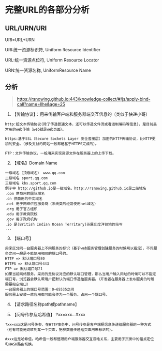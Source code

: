 # 完整URL的各部分分析

## URL/URN/URI
URI=URL+URN

URI:统一资源标识符, Uniform Resource Identifier

URL:统一资源点位符, Uniform Resource Locator

URN:统一资源名称, UniformResource Name

## 分析
> https://rsnowing.github.io:443/knowledge-collect/#/js/apply-bind-call?name=llhe&age=25

1. 【传输协议】：用来传输客户端和服务器端交互信息的（类似于快递小哥）

```
http:超文本传输协议(除了传递普通文本，还可以传递文件流或者进制编码等信息)，是目前最常用的web传输（web就是web页面）。

https:基于SSL（Secure Sockets Layer 安全套接层）加密的HTTP传输协议，比HTTP更加的安全。（涉及支付的网站一般都是基于HTTPS完成的）。

FTP：文件传输协议，一般用来实现资源文件在服务器上的上传下载。
```

2. 【域名】Domain Name

```
一级域名（顶级域名） www.qq.com
二级域名 sport.qq.com
三级域名 kbs.sport.qq.com
例子中 http://github.io是一级域名，http://rsnowing.github.io是二级域名
.com 供商用的国际域名
.cn 供商用的中文域名
.net 用于网络供应服务商（系统类的经常使用net域名）
.org 用于官方组织
.edu 用于教育院校
.gov 用于政府机构
.io 是(British Indian Ocean Territory)英属印度洋领地的简写
...
```

3. 【端口号】
```
用来区分同一台服务器上不同服务的标识（基于web服务管理创建服务的时候可以指定），不同服务之间一般是不能使用相同的端口号的。
HTTP => 默认端口号80
HTTPS => 默认端口号443
FTP => 默认端口号21
如果当前网络服务，采用的是协议对应的默认端口管理，那么当用户输入网址的时候可以不指定端口号，浏览器会默认帮用户把默认的端口传递给服务器。（开发者在服务器上发布服务的时候需要指定端口）
一台服务器上的端口号范围：0~65535之间
服务器上安装一款应用都可能会作为一个服务，占用一个端口号。
```

4. 【请求路径名称path或pathname】

5. 【问号传参及哈希值】 ?xx=xxx...#xxx
```
?xx=xxx这是问号传参，在HTTP事务中，问号传参是客户端把信息传递给服务器的一种方式（也有可能是跳转到某一个页面，把参数值传递给页面用来标识的）。

#xxx这是哈希值，哈希值一般都是跟用户端服务器交互没啥关系，主要用于页面中的锚点定位和HASH路由切换。
```
